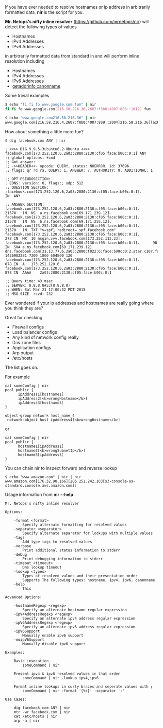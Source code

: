 If you have ever needed to resolve hostnames or ip address in arbitrarily formatted data, **nir** is the script for you.

**Mr. Netops's nifty inline resolver** (https://github.com/mrnetops/nir) will detect the following types of values

* Hostnames
* IPv4 Addresses
* IPv6 Addresses

in arbitrarily formatted data from standard in and will perform inline resolution including

* Hostnames
* IPv4 Addresses
* IPv6 Addresses
* [getaddrinfo canonname](http://linux.die.net/man/3/getaddrinfo)

Some trivial examples

```bash
$ echo "fi fi fo www.google.com fum" | nir
fi fi fo www.google.com[216.58.216.36,2607:f8b0:4007:805::1012] fum

$ echo "www.google.com216.58.216.36" | nir
www.google.com[216.58.216.4,2607:f8b0:4007:809::2004]216.58.216.36[lax02s22-in-f4.1e100.net]
```

How about something a little more fun?
```
$ dig facebook.com ANY | nir

; <<>> DiG 9.9.5-3ubuntu0.2-Ubuntu <<>> facebook.com[173.252.120.6,2a03:2880:2130:cf05:face:b00c:0:1] ANY
;; global options: +cmd
;; Got answer:
;; ->>HEADER<<- opcode: QUERY, status: NOERROR, id: 37696
;; flags: qr rd ra; QUERY: 1, ANSWER: 7, AUTHORITY: 0, ADDITIONAL: 1

;; OPT PSEUDOSECTION:
; EDNS: version: 0, flags:; udp: 512
;; QUESTION SECTION:
;facebook.com[173.252.120.6,2a03:2880:2130:cf05:face:b00c:0:1].			IN	ANY

;; ANSWER SECTION:
facebook.com[173.252.120.6,2a03:2880:2130:cf05:face:b00c:0:1].		21578	IN	NS	a.ns.facebook.com[69.171.239.12].
facebook.com[173.252.120.6,2a03:2880:2130:cf05:face:b00c:0:1].		21578	IN	NS	b.ns.facebook.com[69.171.255.12].
facebook.com[173.252.120.6,2a03:2880:2130:cf05:face:b00c:0:1].		21578	IN	TXT	"v=spf1 redirect=_spf.facebook.com"
facebook.com[173.252.120.6,2a03:2880:2130:cf05:face:b00c:0:1].		278	IN	MX	10 msgin.vvv.facebook.com[173.252.113.23].
facebook.com[173.252.120.6,2a03:2880:2130:cf05:face:b00c:0:1].		98	IN	SOA	a.ns.facebook.com[69.171.239.12]. dns.facebook.com[31.13.77.6,2a03:2880:f022:6:face:b00c:0:2,star.c10r.facebook.com]. 1426982281 7200 1800 604800 120
facebook.com[173.252.120.6,2a03:2880:2130:cf05:face:b00c:0:1].		878	IN	A	173.252.120.6
facebook.com[173.252.120.6,2a03:2880:2130:cf05:face:b00c:0:1].		878	IN	AAAA	2a03:2880:2130:cf05:face:b00c:0:1

;; Query time: 43 msec
;; SERVER: 8.8.8.8#53(8.8.8.8)
;; WHEN: Sat Mar 21 17:00:32 PDT 2015
;; MSG SIZE  rcvd: 232
```

Ever wondered if your ip addresses and hostnames are really going where you think they are?

Great for checking 

* Firewall configs
* Load balancer configs
* Any kind of network config really
* Dns zone files
* Application configs
* Arp output
* /etc/hosts

The list goes on.

For example
```
cat someConfig | nir
pool public {
      ipAddress1[hostname1]
      ipAddress2[<b>wrongHostname</b>]
      ipAddress3[hostname3]
}

object-group network host_name_4
 network-object host ipAddress4[<b>wrongHostname</b>]
```
or
```
cat someConfig | nir
pool public {
      hostname1[ipAddress1]
      hostname2[<b>wrongSubnetIp</b>]
      hostname3[ipAddress3]
}
```

You can chain nir to inspect forward and reverse lookup

```
$ echo "www.amazon.com" | nir | nir
www.amazon.com[176.32.98.166][205.251.242.103[s3-console-us-standard.console.aws.amazon.com]]
```

Usage information from **nir --help**

```
Mr. Netops's nifty inline resolver

Options:

	-format <format>
		Specify alternate formatting for resolved values
	-separator <separator>
		Specify alternate separator for lookups with multiple values
	-tags
		Add type tags to resolved values
	-verbose
		Print additional status information to stderr
	-debug
		Print debugging information to stderr
	-timeout <timeout>
		Dns lookup timeout
	-lookup <types>
		Types of resolved values and their presentation order
		Supports The following types: hostname, ipv4, ipv6, canonname
	-help
		This

Advanced Options:

	-hostnameRegexp <regexp>
		Specify an alternate hostname regular expression
	-ipV4AddressRegexp <regexp>
		Specify an alternate ipv4 address regular expression
	-ipV6AddressRegexp <regexp>
		Specify an alternate ipv6 address regular expression
	-ipV6Support
		Manually enable ipv6 support
	-noipV6Support
		Manually disable ipv6 support

Examples:

	Basic invocation
		someCommand | nir

	Present ipv4 & ipv6 resolved values in that order
		someCommand | nir -lookup ipv4,ipv6

	Format inline lookups in curly braces and seperate values with ;
		someCommand | nir -format '{%s}' -separator ';'

Use Cases:
			
	dig facebook.com ANY | nir
	mtr -wr facebook.com | nir
	cat /etc/hosts | nir
	arp -a | nir
```	


